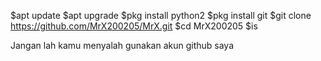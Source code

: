 $apt update
$apt upgrade
$pkg install python2
$pkg install git
$git clone https://github.com/MrX200205/MrX.git
$cd MrX200205
$is

Jangan lah kamu menyalah gunakan akun github saya
